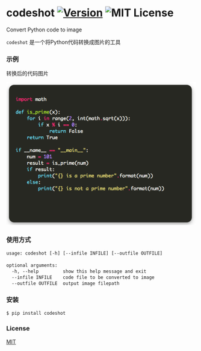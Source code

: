 # codeshot [![Version][version-badge]][version-link] ![MIT License][license-badge]


Convert Python code to image


`codeshot` 是一个将Python代码转换成图片的工具


### 示例

转换后的代码图片

![](https://raw.githubusercontent.com/pythonml/codeshot/master/codeshot/code.png)


### 使用方式

```
usage: codeshot [-h] [--infile INFILE] [--outfile OUTFILE]

optional arguments:
  -h, --help         show this help message and exit
  --infile INFILE    code file to be converted to image
  --outfile OUTFILE  output image filepath
```


### 安装

```
$ pip install codeshot
```


### License

[MIT](https://github.com/pythonml/codeshot/blob/master/LICENSE)


[version-badge]:   https://img.shields.io/badge/version-0.1-brightgreen.svg
[version-link]:    https://pypi.python.org/pypi/codeshot/
[license-badge]:   https://img.shields.io/github/license/pythonml/codeshot.svg
